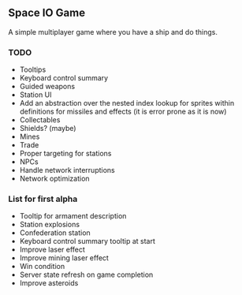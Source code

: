 ## Space IO Game

A simple multiplayer game where you have a ship and do things.

### TODO

- Tooltips
- Keyboard control summary
- Guided weapons
- Station UI
- Add an abstraction over the nested index lookup for sprites within definitions for missiles and effects (it is error prone as it is now)
- Collectables
- Shields? (maybe)
- Mines
- Trade
- Proper targeting for stations
- NPCs
- Handle network interruptions
- Network optimization

### List for first alpha

- Tooltip for armament description
- Station explosions
- Confederation station
- Keyboard control summary tooltip at start
- Improve laser effect
- Improve mining laser effect
- Win condition
- Server state refresh on game completion
- Improve asteroids
